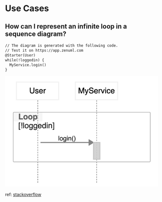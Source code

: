 # Use Cases

## How can I represent an infinite loop in a sequence diagram?

```
// The diagram is generated with the following code.
// Test it on https://app.zenuml.com
@Starter(User)
while(!loggedin) {
  MyService.login()
}
```

![infinite loop in a sequence diagram](./imgs/infinite-loop-in-a-sequence-diagram.png)

ref: [stackoverflow](https://stackoverflow.com/questions/67213882/how-can-i-represent-an-infinite-loop-in-a-sequence-diagram)